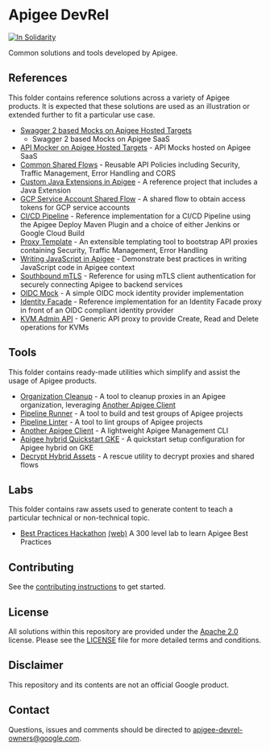 # Apigee DevRel

[![In Solidarity](https://github.com/jpoehnelt/in-solidarity-bot/raw/main/static//badge-flat.png)](https://github.com/apps/in-solidarity)

Common solutions and tools developed by Apigee.

## References

This folder contains reference solutions across a variety of Apigee products.
It is expected that these solutions are used as an illustration or extended
further to fit a particular use case.

- [Swagger 2 based Mocks on Apigee Hosted Targets](references/apigee-sandbox-v1)
  - Swagger 2 based Mocks on Apigee SaaS
- [API Mocker on Apigee Hosted Targets](references/apimocker-hostedtargets) -
  API Mocks hosted on Apigee SaaS
- [Common Shared Flows](references/common-shared-flows) -
  Reusable API Policies including Security, Traffic Management, Error Handling
  and CORS
- [Custom Java Extensions in Apigee](references/java-callout) -
  A reference project that includes a Java Extension
- [GCP Service Account Shared Flow](references/gcp-sa-auth-shared-flow) -
  A shared flow to obtain access tokens for GCP service accounts
- [CI/CD Pipeline](references/cicd-pipeline) -
  Reference implementation for a CI/CD Pipeline using the Apigee
  Deploy Maven Plugin and a choice of either Jenkins or Google Cloud Build
- [Proxy Template](references/proxy-template) -
  An extensible templating tool to bootstrap API proxies containing Security,
  Traffic Management, Error Handling
- [Writing JavaScript in Apigee](references/js-callout) -
  Demonstrate best practices in writing JavaScript code in Apigee context
- [Southbound mTLS](references/southbound-mtls) -
  Reference for using mTLS client authentication for securely connecting Apigee to
  backend services
- [OIDC Mock](references/oidc-mock) -
  A simple OIDC mock identity provider implementation
- [Identity Facade](references/identity-facade) -
  Reference implementation for an Identity Facade proxy in front of an OIDC
  compliant identity provider
- [KVM Admin API](references/kvm-admin-api) -
  Generic API proxy to provide Create, Read and Delete operations for KVMs

## Tools

This folder contains ready-made utilities which simplify and assist the usage of
Apigee products.

- [Organization Cleanup](tools/organization-cleanup) -
  A tool to cleanup proxies in an Apigee organization, leveraging
  [Another Apigee Client](tools/another-apigee-client)
- [Pipeline Runner](tools/pipeline-runner) -
  A tool to build and test groups of Apigee projects
- [Pipeline Linter](tools/pipeline-linter) -
  A tool to lint groups of Apigee projects
- [Another Apigee Client](tools/another-apigee-client) -
  A lightweight Apigee Management CLI
- [Apigee hybrid Quickstart GKE](tools/hybrid-quickstart) -
  A quickstart setup configuration for Apigee hybrid on GKE
- [Decrypt Hybrid Assets](tools/decrypt-hybrid-assets) -
  A rescue utility to decrypt proxies and shared flows

## Labs

This folder contains raw assets used to generate content to teach a particular
technical or non-technical topic.

- [Best Practices Hackathon](labs/best-practices-hackathon) [(web)](https://apigee.github.io/devrel/labs/best-practices-hackathon)
  A 300 level lab to learn Apigee Best Practices

## Contributing

See the [contributing instructions](/CONTRIBUTING.md) to get started.

## License

All solutions within this repository are provided under the
[Apache 2.0](https://www.apache.org/licenses/LICENSE-2.0) license.
Please see the [LICENSE](/LICENSE) file for more detailed terms and conditions.

## Disclaimer

This repository and its contents are not an official Google product.

## Contact

Questions, issues and comments should be directed to
[apigee-devrel-owners@google.com](mailto:apigee-devrel-owners@google.com).
